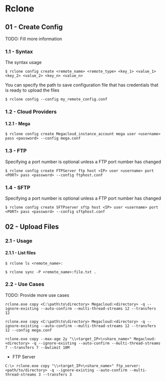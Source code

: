 # Rclone

## 01 - Create Config

TODO: Fill more information

### 1.1 - Syntax

The syntax usage

`$ rclone config create <remote_name> <remote_type> <key_1> <value_1> <key_2> <value_2> <key_n> <value_n>`

You can specify the path to save configuration file that has credentials that is ready to upload the files

`$ rclone config --config my_remote_config.conf`

### 1.2 - Cloud Providers

#### 1.2.1 - Mega

`$ rclone config create Megacloud_instance_account mega user <username> pass <password> --config mega.conf`

### 1.3 - FTP

Specifying a port number is optional unless a FTP port number has changed

`$ rclone config create FTPServer ftp host <IP> user <username> port <PORT> pass <password> --config ftphost.conf`

### 1.4 - SFTP

Specifying a port number is optional unless a FTP port number has changed

`$ rclone config create SFTPserver sftp host <IP> user <username> port <PORT> pass <password> --config sftphost.conf`

## 02 - Upload Files

### 2.1 - Usage

#### 2.1.1 - List files

```
$ rclone ls <remote_name>:

$ rclone sync -P <remote_name>:file.txt .
```

### 2.2 - Use Cases

TODO: Provide more use cases

```
rclone.exe copy <C:\path\to\directory> Megacloud:<directory> -q --ignore-existing --auto-confirm --multi-thread-streams 12 --transfers 12

rclone.exe copy <C:\path\to\directory> Megacloud:<directory> -q --ignore-existing --auto-confirm --multi-thread-streams 12 --transfers 12 --config mega.conf

rclone.exe copy --max-age 2y "\\<target_IP>\<share_name>" Megacloud:<directory> -q --ignore-existing --auto-confirm --multi-thread-streams 7 --transfers 7 --bwlimit 10M
```

- FTP Server

`C:\> rclone.exe copy "\\<target_IP>\<share_name>" ftp_server:<path/to/directory> -q --ignore-existing --auto-confirm --multi-thread-streams 3 --transfers 3`